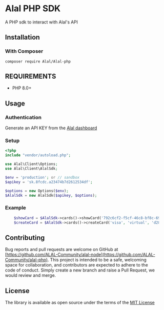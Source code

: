 # Alal PHP SDK
A PHP sdk to interact with Alal's API

## Installation  

### With Composer

`composer require Alal/Alal-php`

## REQUIREMENTS
- PHP 8.0+

## Usage
### Authentication
Generate an API KEY from the <a href="https://pro.saalal.com/login" target="_blank">Alal dashboard</a>

### Setup

```php
<?php
include "vendor/autoload.php";

use Alal\Client\Options;
use Alal\Client\AlalSdk;

$env = 'production'; or // sandbox
$apikey = 'sk.8fcdc.a23474b7d2612534df';

$options = new Options($env);
$AlalSdk = new AlalSdk($apikey, $options);
```

### Example

```php
    $showCard = $AlalSdk->cards()->showCard('792c6cf2-f5cf-46c8-bf8c-699a9028010e');
    $createCard = $AlalSdk->cards()->createCard('visa', 'virtual', 'd282e4a6-1fb6-4827-a6ae-a780263287d7')
``` 

## Contributing

Bug reports and pull requests are welcome on GitHub at [https://github.com/ALAL-Community/alal-node](https://github.com/ALAL-Community/alal-php). This project is intended to be a safe, welcoming space for collaboration, and contributors are expected to adhere to the code of conduct. Simply create a new branch and raise a Pull Request, we would review and merge.

## License

The library is available as open source under the terms of the [MIT License](https://opensource.org/licenses/MIT)
